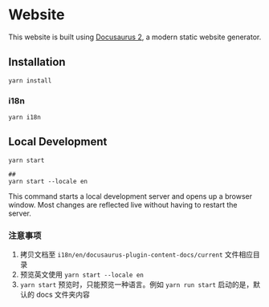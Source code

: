 # Website

This website is built using [Docusaurus 2](https://docusaurus.io/), a modern static website generator.

## Installation

```console
yarn install
```

### i18n
```console
yarn i18n
```

## Local Development

```console
yarn start

##
yarn start --locale en
```

This command starts a local development server and opens up a browser window. Most changes are reflected live without having to restart the server.

### 注意事项
1. 拷贝文档至 `i18n/en/docusaurus-plugin-content-docs/current` 文件相应目录
2. 预览英文使用 `yarn start --locale en`
3. `yarn start` 预览时，只能预览一种语言。例如 `yarn run start` 启动的是，默认的 docs 文件夹内容